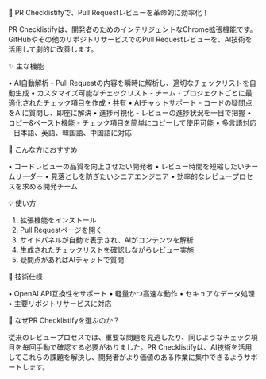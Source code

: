 🚀 PR Checklistifyで、Pull Requestレビューを革命的に効率化！

PR Checklistifyは、開発者のためのインテリジェントなChrome拡張機能です。GitHubやその他のリポジトリサービスでのPull Requestレビューを、AI技術を活用して劇的に改善します。

✨ 主な機能

• AI自動解析 - Pull Requestの内容を瞬時に解析し、適切なチェックリストを自動生成 
• カスタマイズ可能なチェックリスト - チーム・プロジェクトごとに最適化されたチェック項目を作成・共有
• AIチャットサポート - コードの疑問点をAIに質問し、即座に解決 
• 進捗可視化 - レビューの進捗状況を一目で把握 
• コピー&ペースト機能 - チェック項目を簡単にコピーして使用可能 
• 多言語対応 - 日本語、英語、韓国語、中国語に対応

🎯 こんな方におすすめ

• コードレビューの品質を向上させたい開発者 
• レビュー時間を短縮したいチームリーダー 
• 見落としを防ぎたいシニアエンジニア 
• 効率的なレビュープロセスを求める開発チーム

💡 使い方

1. 拡張機能をインストール
2. Pull Requestページを開く
3. サイドパネルが自動で表示され、AIがコンテンツを解析
4. 生成されたチェックリストを確認しながらレビュー実施
5. 疑問点があればAIチャットで質問

🔧 技術仕様

• OpenAI API互換性をサポート
• 軽量かつ高速な動作
• セキュアなデータ処理
• 主要リポジトリサービスに対応

🌟 なぜPR Checklistifyを選ぶのか？

従来のレビュープロセスでは、重要な問題を見逃したり、同じようなチェック項目を毎回手動で確認する必要がありました。PR Checklistifyは、AI技術を活用してこれらの課題を解決し、開発者がより価値のある作業に集中できるようサポートします。
